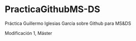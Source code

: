 # PracticaGithubMS-DS
Práctica Guillermo Iglesias García sobre Github para MS&DS

Modificación 1, Máster
